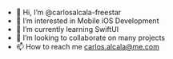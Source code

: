 - 👋 Hi, I’m @carlosalcala-freestar
- 👀 I’m interested in Mobile iOS Development
- 🌱 I’m currently learning SwiftUI
- 💞️ I’m looking to collaborate on many projects
- 📫 How to reach me carlos.alcala@me.com

